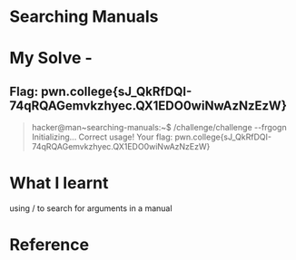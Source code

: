 # Searching Manuals 

# My Solve - 

## Flag: pwn.college{sJ_QkRfDQI-74qRQAGemvkzhyec.QX1EDO0wiNwAzNzEzW}



>hacker@man~searching-manuals:~$ /challenge/challenge --frgogn
Initializing...
Correct usage! Your flag: pwn.college{sJ_QkRfDQI-74qRQAGemvkzhyec.QX1EDO0wiNwAzNzEzW}

# What I learnt

using / to search for arguments in a manual

# Reference 
